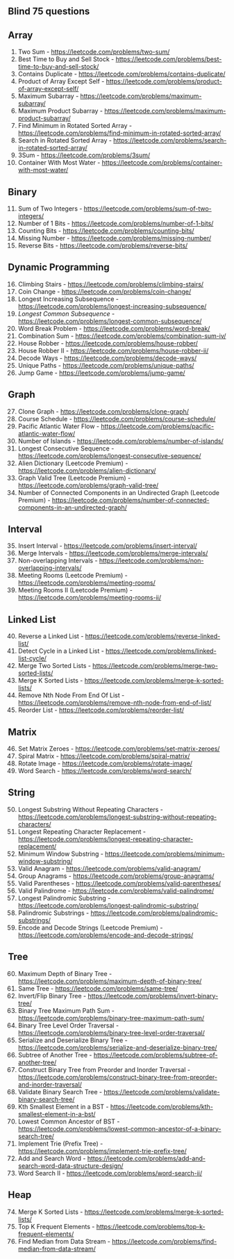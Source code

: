 <p align="center"><h2>Blind 75 questions</h2></p>

## Array

1. Two Sum - https://leetcode.com/problems/two-sum/
2. Best Time to Buy and Sell Stock - https://leetcode.com/problems/best-time-to-buy-and-sell-stock/
3. Contains Duplicate - https://leetcode.com/problems/contains-duplicate/
4. Product of Array Except Self - https://leetcode.com/problems/product-of-array-except-self/
5. Maximum Subarray - https://leetcode.com/problems/maximum-subarray/
6. Maximum Product Subarray - https://leetcode.com/problems/maximum-product-subarray/
7. Find Minimum in Rotated Sorted Array - https://leetcode.com/problems/find-minimum-in-rotated-sorted-array/
8. Search in Rotated Sorted Array - https://leetcode.com/problems/search-in-rotated-sorted-array/
9. 3Sum - https://leetcode.com/problems/3sum/
10. Container With Most Water - https://leetcode.com/problems/container-with-most-water/

## Binary

11. Sum of Two Integers - https://leetcode.com/problems/sum-of-two-integers/
12. Number of 1 Bits - https://leetcode.com/problems/number-of-1-bits/
13. Counting Bits - https://leetcode.com/problems/counting-bits/
14. Missing Number - https://leetcode.com/problems/missing-number/
15. Reverse Bits - https://leetcode.com/problems/reverse-bits/

## Dynamic Programming

16. Climbing Stairs - https://leetcode.com/problems/climbing-stairs/
17. Coin Change - https://leetcode.com/problems/coin-change/
18. Longest Increasing Subsequence - https://leetcode.com/problems/longest-increasing-subsequence/
19. _Longest Common Subsequence_ - https://leetcode.com/problems/longest-common-subsequence/
20. Word Break Problem - https://leetcode.com/problems/word-break/
21. Combination Sum - https://leetcode.com/problems/combination-sum-iv/
22. House Robber - https://leetcode.com/problems/house-robber/
23. House Robber II - https://leetcode.com/problems/house-robber-ii/
24. Decode Ways - https://leetcode.com/problems/decode-ways/
25. Unique Paths - https://leetcode.com/problems/unique-paths/
26. Jump Game - https://leetcode.com/problems/jump-game/

## Graph

27. Clone Graph - https://leetcode.com/problems/clone-graph/
28. Course Schedule - https://leetcode.com/problems/course-schedule/
29. Pacific Atlantic Water Flow - https://leetcode.com/problems/pacific-atlantic-water-flow/
30. Number of Islands - https://leetcode.com/problems/number-of-islands/
31. Longest Consecutive Sequence - https://leetcode.com/problems/longest-consecutive-sequence/
32. Alien Dictionary (Leetcode Premium) - https://leetcode.com/problems/alien-dictionary/
33. Graph Valid Tree (Leetcode Premium) - https://leetcode.com/problems/graph-valid-tree/
34. Number of Connected Components in an Undirected Graph (Leetcode Premium) - https://leetcode.com/problems/number-of-connected-components-in-an-undirected-graph/

## Interval

35. Insert Interval - https://leetcode.com/problems/insert-interval/
36. Merge Intervals - https://leetcode.com/problems/merge-intervals/
37. Non-overlapping Intervals - https://leetcode.com/problems/non-overlapping-intervals/
38. Meeting Rooms (Leetcode Premium) - https://leetcode.com/problems/meeting-rooms/
39. Meeting Rooms II (Leetcode Premium) - https://leetcode.com/problems/meeting-rooms-ii/

## Linked List
40. Reverse a Linked List - https://leetcode.com/problems/reverse-linked-list/
41. Detect Cycle in a Linked List - https://leetcode.com/problems/linked-list-cycle/
42. Merge Two Sorted Lists - https://leetcode.com/problems/merge-two-sorted-lists/
43. Merge K Sorted Lists - https://leetcode.com/problems/merge-k-sorted-lists/
44. Remove Nth Node From End Of List - https://leetcode.com/problems/remove-nth-node-from-end-of-list/
45. Reorder List - https://leetcode.com/problems/reorder-list/

## Matrix

46. Set Matrix Zeroes - https://leetcode.com/problems/set-matrix-zeroes/
47.  Spiral Matrix - https://leetcode.com/problems/spiral-matrix/
48.  Rotate Image - https://leetcode.com/problems/rotate-image/
49.  Word Search - https://leetcode.com/problems/word-search/

## String

50. Longest Substring Without Repeating Characters - https://leetcode.com/problems/longest-substring-without-repeating-characters/
51. Longest Repeating Character Replacement - https://leetcode.com/problems/longest-repeating-character-replacement/
52. Minimum Window Substring - https://leetcode.com/problems/minimum-window-substring/
53. Valid Anagram - https://leetcode.com/problems/valid-anagram/
54. Group Anagrams - https://leetcode.com/problems/group-anagrams/
55. Valid Parentheses - https://leetcode.com/problems/valid-parentheses/
56. Valid Palindrome - https://leetcode.com/problems/valid-palindrome/
57. Longest Palindromic Substring - https://leetcode.com/problems/longest-palindromic-substring/
58. Palindromic Substrings - https://leetcode.com/problems/palindromic-substrings/
59. Encode and Decode Strings (Leetcode Premium) - https://leetcode.com/problems/encode-and-decode-strings/

## Tree

60. Maximum Depth of Binary Tree - https://leetcode.com/problems/maximum-depth-of-binary-tree/
61. Same Tree - https://leetcode.com/problems/same-tree/
62. Invert/Flip Binary Tree - https://leetcode.com/problems/invert-binary-tree/
63. Binary Tree Maximum Path Sum - https://leetcode.com/problems/binary-tree-maximum-path-sum/
64. Binary Tree Level Order Traversal - https://leetcode.com/problems/binary-tree-level-order-traversal/
65. Serialize and Deserialize Binary Tree - https://leetcode.com/problems/serialize-and-deserialize-binary-tree/
66. Subtree of Another Tree - https://leetcode.com/problems/subtree-of-another-tree/
67. Construct Binary Tree from Preorder and Inorder Traversal - https://leetcode.com/problems/construct-binary-tree-from-preorder-and-inorder-traversal/
68. Validate Binary Search Tree - https://leetcode.com/problems/validate-binary-search-tree/
69. Kth Smallest Element in a BST - https://leetcode.com/problems/kth-smallest-element-in-a-bst/
70. Lowest Common Ancestor of BST - https://leetcode.com/problems/lowest-common-ancestor-of-a-binary-search-tree/
71. Implement Trie (Prefix Tree) - https://leetcode.com/problems/implement-trie-prefix-tree/
72. Add and Search Word - https://leetcode.com/problems/add-and-search-word-data-structure-design/
73. Word Search II - https://leetcode.com/problems/word-search-ii/

## Heap

74. Merge K Sorted Lists - https://leetcode.com/problems/merge-k-sorted-lists/
75. Top K Frequent Elements - https://leetcode.com/problems/top-k-frequent-elements/
76. Find Median from Data Stream - https://leetcode.com/problems/find-median-from-data-stream/
